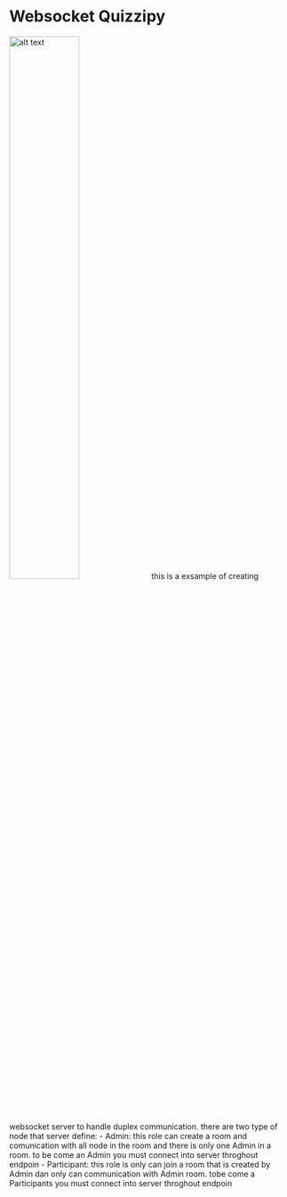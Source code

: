 # Websocket Quizzipy

<img src="https://user-images.githubusercontent.com/56477571/204067873-14388c28-49b3-448c-b75e-f9a7b15d01c4.jpg" alt="alt text" title="topology" width="50%" heigh="auto"/>
this is a exsample of creating websocket server to handle duplex communication.
there are two type of node that server define:
- Admin: 
this role can create a room and comunication with all node in the room and there is only one Admin in a room.
to be come an Admin you must connect into server throghout endpoin
- Participant:
this role is only can join a room that is created by Admin dan only can communication with Admin room.
tobe come a Participants you must connect into server throghout endpoin

